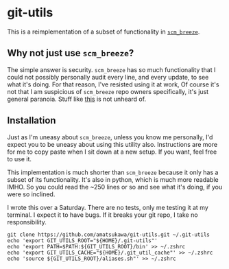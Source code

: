 # git-utils

This is a reimplementation of a subset of functionality in [`scm_breeze`](https://github.com/scmbreeze/scm_breeze).

## Why not just use `scm_breeze`?

The simple answer is security. `scm_breeze` has so much functionality that I could not possibly personally
audit every line, and every update, to see what it's doing. For that reason, I've resisted using it at work,
Of course it's not that I am suspicious of `scm_breeze` repo owners specifically, it's just general paranoia.
Stuff like [this](https://www.theregister.co.uk/2018/11/26/npm_repo_bitcoin_stealer/) is not unheard of.

## Installation

Just as I'm uneasy about `scm_breeze`, unless you know me personally, I'd expect you to be uneasy about using
this utility also. Instructions are more for me to copy paste when I sit down at a new setup.
If you want, feel free to use it.

This implementation is much shorter than `scm_breeze` because it only has a subset of its functionality. It's also
in python, which is much more readable IMHO. So you could read the ~250 lines or so and see what it's doing, if you
were so inclined.

I wrote this over a Saturday. There are no tests, only me testing it at my terminal.
I expect it to have bugs. If it breaks your git repo, I take no responsibility.
```
git clone https://github.com/amatsukawa/git-utils.git ~/.git-utils
echo 'export GIT_UTILS_ROOT="${HOME}/.git-utils"'
echo 'export PATH=$PATH:${GIT_UTILS_ROOT}/bin' >> ~/.zshrc
echo 'export GIT_UTILS_CACHE="${HOME}/.git_util_cache"' >> ~/.zshrc
echo 'source ${GIT_UTILS_ROOT}/aliases.sh"' >> ~/.zshrc
```

